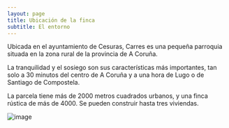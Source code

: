 ```yaml
---
layout: page
title: Ubicación de la finca
subtitle: El entorno
---
```


Ubicada en el ayuntamiento de Cesuras, Carres es una pequeña parroquia situada en la zona rural de la provincia de A Coruña.

La tranquilidad y el sosiego son sus características más importantes, tan solo a 30 minutos del centro de A Coruña y a una hora de Lugo o de Santiago de Compostela.

La parcela tiene más de 2000 metros cuadrados urbanos, y una finca rústica de más de 4000. Se pueden construir hasta tres viviendas.

![image](https://scontent.fmad3-2.fna.fbcdn.net/t31.0-8/13475046_636453076502574_8629359438076571_o.jpg)
